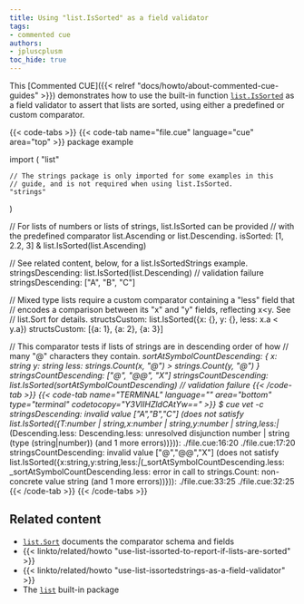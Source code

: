 ```yaml
---
title: Using "list.IsSorted" as a field validator
tags:
- commented cue
authors:
- jpluscplusm
toc_hide: true
---
```


This [Commented CUE]({{< relref "docs/howto/about-commented-cue-guides" >}})
demonstrates how to use the built-in function
[`list.IsSorted`](https://pkg.go.dev/cuelang.org/go/pkg/list#IsSorted)
as a field validator to assert that lists are sorted, using either a predefined
or custom comparator.

<!--more-->

{{< code-tabs >}}
{{< code-tab name="file.cue" language="cue" area="top" >}}
package example

import (
	"list"

	// The strings package is only imported for some examples in this
	// guide, and is not required when using list.IsSorted.
	"strings"
)

// For lists of numbers or lists of strings, list.IsSorted can be provided
// with the predefined comparator list.Ascending or list.Descending.
isSorted: [1, 2.2, 3] & list.IsSorted(list.Ascending)

// See related content, below, for a list.IsSortedStrings example.
stringsDescending: list.IsSorted(list.Descending) // validation failure
stringsDescending: ["A", "B", "C"]

// Mixed type lists require a custom comparator containing a "less" field that
// encodes a comparison between its "x" and "y" fields, reflecting x<y. See
// list.Sort for details.
structsCustom: list.IsSorted({x: {}, y: {}, less: x.a < y.a})
structsCustom: [{a: 1}, {a: 2}, {a: 3}]

// This comparator tests if lists of strings are in descending order of how
// many "@" characters they contain.
_sortAtSymbolCountDescending: {
	x:    string
	y:    string
	less: strings.Count(x, "@") > strings.Count(y, "@")
}
stringsCountDescending: ["@", "@@", "X"]
stringsCountDescending: list.IsSorted(_sortAtSymbolCountDescending) // validation failure
{{< /code-tab >}}
{{< code-tab name="TERMINAL" language="" area="bottom" type="terminal" codetocopy="Y3VlIHZldCAtYw==" >}}
$ cue vet -c
stringsDescending: invalid value ["A","B","C"] (does not satisfy list.IsSorted({T:number | string,x:number | string,y:number | string,less:_|_(Descending.less: Descending.less: unresolved disjunction number | string (type (string|number)) (and 1 more errors))})):
    ./file.cue:16:20
    ./file.cue:17:20
stringsCountDescending: invalid value ["@","@@","X"] (does not satisfy list.IsSorted({x:string,y:string,less:_|_(_sortAtSymbolCountDescending.less: _sortAtSymbolCountDescending.less: error in call to strings.Count: non-concrete value string (and 1 more errors))})):
    ./file.cue:33:25
    ./file.cue:32:25
{{< /code-tab >}}
{{< /code-tabs >}}

## Related content

- [`list.Sort`](https://pkg.go.dev/cuelang.org/go/pkg/list#Sort) documents the
  comparator schema and fields
- {{< linkto/related/howto "use-list-issorted-to-report-if-lists-are-sorted" >}}
- {{< linkto/related/howto "use-list-issortedstrings-as-a-field-validator" >}}
- The [`list`](https://pkg.go.dev/cuelang.org/go/pkg/list) built-in package
